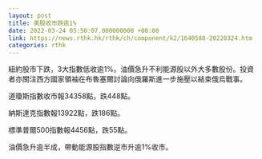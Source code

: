 ```yaml
---
layout: post
title: 美股收市跌逾1%
date: 2022-03-24 05:50:07.000000000 +08:00
link: https://news.rthk.hk/rthk/ch/component/k2/1640588-20220324.htm
categories: rthk
---
```


紐約股市下跌，3大指數低收逾1%。油價急升不利能源股以外大多數股份。投資者亦關注西方國家領袖在布魯塞爾討論向俄羅斯進一步施壓以結束俄烏戰事。

道瓊斯指數收市報34358點，跌448點。

納斯達克指數報13922點，跌186點。

標準普爾500指數報4456點，跌55點。

油價急升逾半成，帶動能源股指數逆市升逾1%收市。
